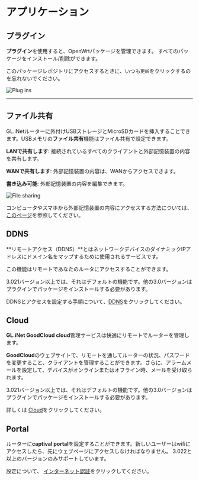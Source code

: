 # アプリケーション

## プラグイン

**プラグイン**を使用すると、OpenWrtパッケージを管理できます。 すべてのパッケージをインストール/削除ができます。

このパッケージレポジトリにアクセスするときに、いつも`更新`をクリックするのを忘れないでください。

![Plug ins](https://static.gl-inet.com/docs/router/jp/3/setup/mini_router/applications/plus-ins.png)

---

## ファイル共有

GL.iNetルーターに外付けUSBストレージとMicroSDカードを挿入することできます。USBメモリの**ファイル共有**機能はファイル共有で設定できます。

**LANで共有します**: 接続されているすべてのクライアントと外部記憶装置の内容を共有します。

**WANで共有します**: 外部記憶装置の内容は、WANからアクセスできます。

**書き込み可能**: 外部記憶装置の内容を編集できます。

![File sharing](https://static.gl-inet.com/docs/router/jp/3/setup/mini_router/applications/file_sharing.png)

コンピュータやスマホから外部記憶装置の内容にアクセスする方法については、[このページ](https://docs.gl-inet.com/jp/3/app/file_sharing/)を参照してください。

## DDNS

**リモートアクセス（DDNS）**とはネットワークデバイスのダイナミックIPアドレスにドメイン名をマップするために使用されるサービスです。

この機能はリモートであなたのルータにアクセスすることができます。

3.021バージョン以上では、それはデフォルトの機能です。他の3.0バージョンはプラグインでパッケージをインストールする必要があります。 

DDNSとアクセスを設定する手順について、[DDNS](https://docs.gl-inet.com/jp/3/app/ddns/)をクリックしてください。

## Cloud

**GL.iNet GoodCloud cloud**管理サービスは快適にリモートでルーターを管理します。

**GoodCloud**のウェブサイトで、リモートを通してルーターの状況、パスワードを変更すること、クライアントを管理することができます。さらに、アラームメールを設定して、デバイスがオンラインまたはオフライン時、メールを受け取られます。

3.021バージョン以上では、それはデフォルトの機能です。他の3.0バージョンはプラグインでパッケージをインストールする必要があります。

詳しくは [Cloud](https://docs.gl-inet.com/jp/3/app/cloud/)をクリックしてください。

## Portal

ルーターに**captival portal**を設定することができます。新しいユーザーはwifiにアクセスしたら、先にウェブページにアクセスしなければなりません。
3.022と以上のバージョンのみサポートしています。

設定について、  [インターネット認証](https://docs.gl-inet.com/en/3/app/captive_portal/)をクリックしてください。